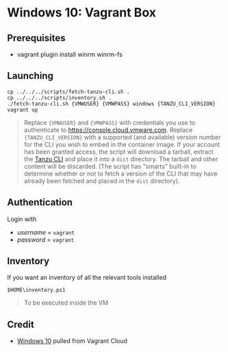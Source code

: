 # Windows 10: Vagrant Box

## Prerequisites

* vagrant plugin install winrm winrm-fs

## Launching

```
cp ../../../scripts/fetch-tanzu-cli.sh .
cp ../../../scripts/inventory.sh .
./fetch-tanzu-cli.sh {VMWUSER} {VMWPASS} windows {TANZU_CLI_VERSION}
vagrant up
```
> Replace `{VMWUSER}` and `{VMWPASS}` with credentials you use to authenticate to https://console.cloud.vmware.com.  Replace `{TANZU_CLI_VERSION}` with a supported (and available) version number for the CLI you wish to embed in the container image.  If your account has been granted access, the script will download a tarball, extract the [Tanzu CLI](https://docs.vmware.com/en/VMware-Tanzu-Kubernetes-Grid/1.3/vmware-tanzu-kubernetes-grid-13/GUID-tanzu-cli-reference.html) and place it into a `dist` directory.  The tarball and other content will be discarded.  (The script has "smarts" built-in to determine whether or not to fetch a version of the CLI that may have already been fetched and placed in the `dist` directory).

## Authentication

Login with

* _username_ = `vagrant`
* _password_ = `vagrant`

## Inventory

If you want an inventory of all the relevant tools installed

```
$HOME\inventory.ps1
```
> To be executed inside the VM

## Credit

* [Windows 10](https://app.vagrantup.com/StefanScherer/boxes/windows_10) pulled from Vagrant Cloud
